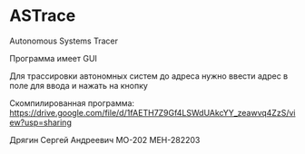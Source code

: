 # ASTrace
Autonomous Systems Tracer

Программа имеет GUI

Для трассировки автономных систем до адреса нужно ввести адрес в поле для ввода и нажать на кнопку

Скомпилированная программа:
https://drive.google.com/file/d/1fAETH7Z9Gf4LSWdUAkcYY_zeawvq4ZzS/view?usp=sharing

Дрягин Сергей Андреевич
МО-202
МЕН-282203
